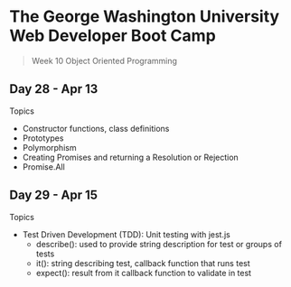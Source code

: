 # **The George Washington University Web Developer Boot Camp**
> Week 10 Object Oriented Programming

## **Day 28 - Apr 13**
Topics
- Constructor functions, class definitions
- Prototypes
- Polymorphism
- Creating Promises and returning a Resolution or Rejection 
- Promise.All

## **Day 29 - Apr 15**
Topics
- Test Driven Development (TDD): Unit testing with jest.js
  - describe(): used to provide string description for test or groups of tests
  - it(): string describing test, callback function that runs test
  - expect(): result from it callback function to validate in test